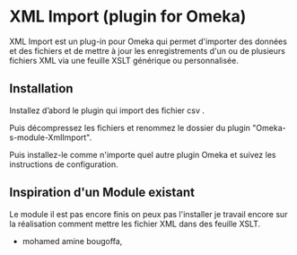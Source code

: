 XML Import (plugin for Omeka)
=============================

XML Import est un plug-in pour Omeka qui permet d'importer des données et des fichiers et de mettre à jour les enregistrements d'un ou de plusieurs fichiers XML via une feuille XSLT générique ou personnalisée.


Installation
------------


Installez d’abord le plugin qui import des fichier csv .

Puis décompressez les fichiers et renommez le dossier du plugin "Omeka-s-module-XmlImport".

Puis installez-le comme n'importe quel autre plugin Omeka et suivez les instructions de configuration.



Inspiration d'un Module existant
---------
Le module il est pas encore finis on peux pas l'installer je travail encore sur la réalisation comment mettre les fichier XML dans des feuille XSLT.

*  mohamed amine bougoffa,


[XML Import]: https://github.com/bougoffa/Omeka-plugin-XmlImport
[Omeka]: https://omeka.org
[CSV Import+]: https://github.com/bougoffa/Omeka-plugin-CsvImportPlus
[CSV Import]: https://github.com/omeka/plugin-CsvImport
[Archive Folder]: https://github.com/bougoffa/Omeka-plugin-ArchiveFolder
[Geolocation]: https://omeka.org/add-ons/plugins/geolocation
[Mag]: http://www.iccu.sbn.it/opencms/opencms/it/main/standard/metadati/pagina_267.html
[Mets]: https://www.loc.gov/standards/mets
[plugin issues]: https://github.com/Daniel-KM/Omeka-plugin-XmlImport/issues
[Apache licence v2]: https://www.apache.org/licenses/LICENSE-2.0.html
[bougoffa]: https://github.com/bougoffa "mohamed amine bougoffa"
[Ethan Gruber]: mailto:ewg4x@virginia.edu
[Scholars' Lab]: https://github.com/scholarslab
[Scholars' Lab Omeka plugins]: http://www.scholarslab.org/research/omeka-plugins/
[École des Ponts ParisTech]: http://bibliotheque.enpc.fr
[Pop Up Archive]: http://popuparchive.org/
[Mines ParisTech]: http://bib.mines-paristech.fr
